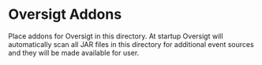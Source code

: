 # Oversigt Addons
Place addons for Oversigt in this directory. At startup Oversigt will automatically scan all JAR files in this directory for additional event sources and they will be made available for user.